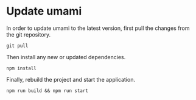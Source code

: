 # Update umami

In order to update umami to the latest version, first pull the changes from the git repository.

```
git pull
```

Then install any new or updated dependencies.

```
npm install
```

Finally, rebuild the project and start the application.

```
npm run build && npm run start
```
